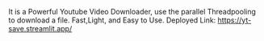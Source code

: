 It is a Powerful Youtube Video Downloader, use the parallel Threadpooling to download a file.
Fast,Light, and Easy to Use.
Deployed Link:
https://yt-save.streamlit.app/
